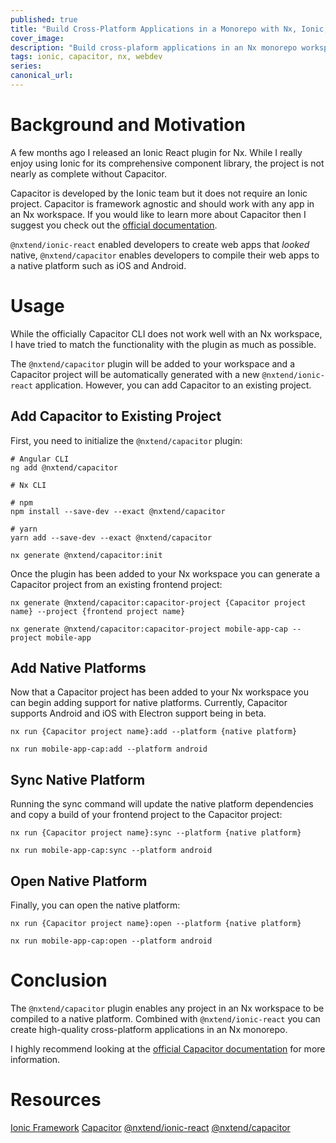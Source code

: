 ```yaml
---
published: true
title: "Build Cross-Platform Applications in a Monorepo with Nx, Ionic, and Capacitor"
cover_image:
description: "Build cross-plaform applications in an Nx monorepo workspace using Ionic and Capacitor Nx community plugins"
tags: ionic, capacitor, nx, webdev
series:
canonical_url:
---
```


# Background and Motivation

A few months ago I released an Ionic React plugin for Nx. While I really enjoy using Ionic for its comprehensive component library, the project is not nearly as complete without Capacitor.

Capacitor is developed by the Ionic team but it does not require an Ionic project. Capacitor is framework agnostic and should work with any app in an Nx workspace. If you would like to learn more about Capacitor then I suggest you check out the [official documentation](https://capacitor.ionicframework.com/docs/).

`@nxtend/ionic-react` enabled developers to create web apps that _looked_ native, `@nxtend/capacitor` enables developers to compile their web apps to a native platform such as iOS and Android.

# Usage

While the officially Capacitor CLI does not work well with an Nx workspace, I have tried to match the functionality with the plugin as much as possible.

The `@nxtend/capacitor` plugin will be added to your workspace and a Capacitor project will be automatically generated with a new `@nxtend/ionic-react` application. However, you can add Capacitor to an existing project.

## Add Capacitor to Existing Project

First, you need to initialize the `@nxtend/capacitor` plugin:

```
# Angular CLI
ng add @nxtend/capacitor
```

```
# Nx CLI

# npm
npm install --save-dev --exact @nxtend/capacitor

# yarn
yarn add --save-dev --exact @nxtend/capacitor

nx generate @nxtend/capacitor:init
```

Once the plugin has been added to your Nx workspace you can generate a Capacitor project from an existing frontend project:

```
nx generate @nxtend/capacitor:capacitor-project {Capacitor project name} --project {frontend project name}

nx generate @nxtend/capacitor:capacitor-project mobile-app-cap --project mobile-app
```

## Add Native Platforms

Now that a Capacitor project has been added to your Nx workspace you can begin adding support for native platforms. Currently, Capacitor supports Android and iOS with Electron support being in beta.

```
nx run {Capacitor project name}:add --platform {native platform}

nx run mobile-app-cap:add --platform android
```

## Sync Native Platform

Running the sync command will update the native platform dependencies and copy a build of your frontend project to the Capacitor project:

```
nx run {Capacitor project name}:sync --platform {native platform}

nx run mobile-app-cap:sync --platform android
```

## Open Native Platform

Finally, you can open the native platform:

```
nx run {Capacitor project name}:open --platform {native platform}

nx run mobile-app-cap:open --platform android
```

# Conclusion

The `@nxtend/capacitor` plugin enables any project in an Nx workspace to be compiled to a native platform. Combined with `@nxtend/ionic-react` you can create high-quality cross-platform applications in an Nx monorepo.

I highly recommend looking at the [official Capacitor documentation](https://capacitor.ionicframework.com/docs/) for more information.

# Resources

[Ionic Framework](https://ionicframework.com/docs)
[Capacitor](https://capacitor.ionicframework.com/docs/)
[@nxtend/ionic-react](https://github.com/devinshoemaker/nxtend/tree/master/libs/ionic-react)
[@nxtend/capacitor](https://github.com/devinshoemaker/nxtend/tree/master/libs/capacitor)
